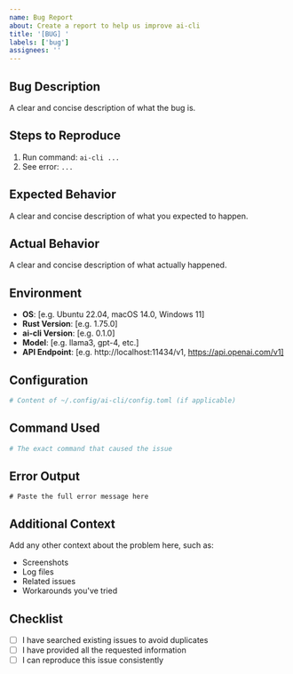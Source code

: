 ```yaml
---
name: Bug Report
about: Create a report to help us improve ai-cli
title: '[BUG] '
labels: ['bug']
assignees: ''
---
```


## Bug Description
A clear and concise description of what the bug is.

## Steps to Reproduce
1. Run command: `ai-cli ...`
2. See error: `...`

## Expected Behavior
A clear and concise description of what you expected to happen.

## Actual Behavior
A clear and concise description of what actually happened.

## Environment
- **OS**: [e.g. Ubuntu 22.04, macOS 14.0, Windows 11]
- **Rust Version**: [e.g. 1.75.0]
- **ai-cli Version**: [e.g. 0.1.0]
- **Model**: [e.g. llama3, gpt-4, etc.]
- **API Endpoint**: [e.g. http://localhost:11434/v1, https://api.openai.com/v1]

## Configuration
```toml
# Content of ~/.config/ai-cli/config.toml (if applicable)
```

## Command Used
```bash
# The exact command that caused the issue
```

## Error Output
```
# Paste the full error message here
```

## Additional Context
Add any other context about the problem here, such as:
- Screenshots
- Log files
- Related issues
- Workarounds you've tried

## Checklist
- [ ] I have searched existing issues to avoid duplicates
- [ ] I have provided all the requested information
- [ ] I can reproduce this issue consistently 